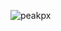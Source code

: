 ![peakpx](https://user-images.githubusercontent.com/119074965/206765724-95edffca-59f2-4514-938c-402092df1155.jpg)
